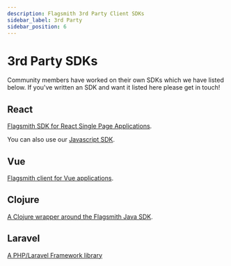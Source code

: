 ```yaml
---
description: Flagsmith 3rd Party Client SDKs
sidebar_label: 3rd Party
sidebar_position: 6
---
```


# 3rd Party SDKs

Community members have worked on their own SDKs which we have listed below. If you've written an SDK and want it listed
here please get in touch!

## React

[Flagsmith SDK for React Single Page Applications](https://github.com/TheMagoo73/flagsmith-react).

You can also use our [Javascript SDK](client-side/javascript.md).

## Vue

[Flagsmith client for Vue applications](https://github.com/mstfymrtc/flagsmith-vue-client).

## Clojure

[A Clojure wrapper around the Flagsmith Java SDK](https://github.com/Global-Online-Health/flagsmith-clj).

## Laravel

[A PHP/Laravel Framework library](https://github.com/clearlyip/laravel-flagsmith)
